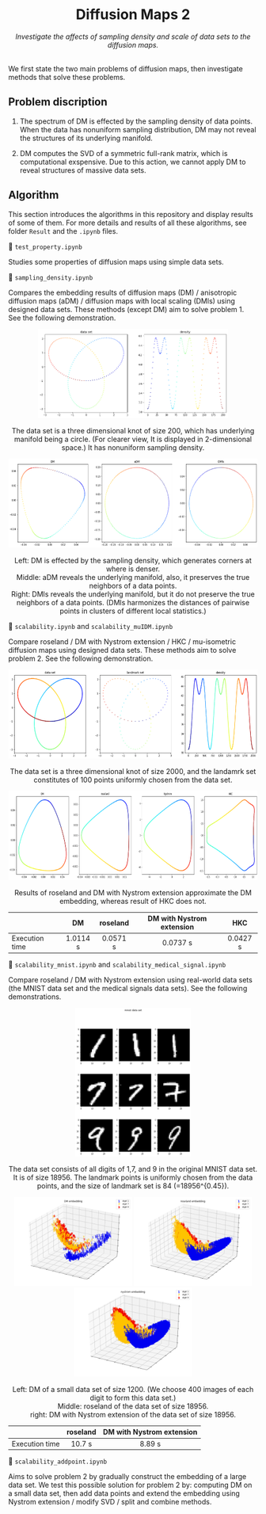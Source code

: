 <h1 align="center">Diffusion Maps 2</h1>
<div align="center"><i>Investigate the affects of sampling density and scale of data sets to the diffusion maps.</i></div>
<br>

We first state the two main problems of diffusion maps, then investigate methods that solve these problems. 

## Problem discription

1. The spectrum of DM is effected by the sampling density of data points. When the data has nonuniform sampling distribution, DM may not reveal the structures of its underlying manifold. 

2. DM computes the SVD of a symmetric full-rank matrix, which is computational exspensive. Due to this action, we cannot apply DM to reveal structures of massive data sets. 


## Algorithm
This section introduces the algorithms in this repository and display results of some of them. For more details and results of all these algorithms, see folder `Result` and the `.ipynb` files. 

:round_pushpin: `test_property.ipynb` 

Studies some properties of diffusion maps using simple data sets. 

:round_pushpin: `sampling_density.ipynb` 

Compares the embedding results of diffusion maps (DM) / anisotropic diffusion maps (aDM) / diffusion maps with local scaling (DMls) using designed data sets. These methods (except DM) aim to solve problem 1. See the following demonstration. 

<p align='center'><img src="Result/sampling_density/data3-data.png" height="180" /></p>
<p align='center'>The data set is a three dimensional knot of size 200, which has underlying manifold being a circle. (For clearer view, It is displayed in 2-dimensional space.) It has nonuniform sampling density. </p>
<p align='center'><img src="Result/sampling_density/data3-emb.png" height="180" /></p>
<p align='center'>
Left: DM is effected by the sampling density, which generates corners at where is denser. <br> 
Middle: aDM reveals the underlying manifold, also, it preserves the true neighbors of a data points. <br>
Right: DMls reveals the underlying manifold, but it do not preserve the true neighbors of a data points. (DMls harmonizes the distances of pairwise points in clusters of different local statistics.) </p>

:round_pushpin: `scalability.ipynb` and `scalability_muIDM.ipynb` 


Compare roseland / DM with Nystrom extension / HKC / mu-isometric diffusion maps using designed data sets. These methods aim to solve problem 2. See the following demonstration. 

<p align='center'><img src="Result/scalability/data3-data2.png" height="180" /></p>
<p align='center'>The data set is a three dimensional knot of size 2000, and the landamrk set constitutes of 100 points uniformly chosen from the data set. </p>
<p align='center'><img src="Result/scalability/data3-emb2.png" height="180" /></p>
<p align='center'> Results of roseland and DM with Nystrom extension approximate the DM embedding, whereas result of HKC does not. </p>

| | DM | roseland | DM with Nystrom extension | HKC |
| :---------------- | :----------------:| :----------------: | :----------------: | :----------------: | 
|Execution time |1.0114 s|0.0571 s|0.0737 s|0.0427 s|



:round_pushpin: `scalability_mnist.ipynb` and `scalability_medical_signal.ipynb` 

Compare roseland / DM with Nystrom extension using real-world data sets (the MNIST data set and the medical signals data sets). See the following demonstrations. 

<p align='center'><img src="Result/scalability_mnist/data.png" height="300" /></p>
<p align='center'>The data set consists of all digits of 1,7, and 9 in the original MNIST data set. It is of size 18956. The landmark points is uniformly chosen from the data points, and the size of landmark set is 84 (=18956^{0.45}).</p>
<p align='center'>
    <img src="Result/scalability_mnist/embdm.png" height="180" />
    <img src="Result/scalability_mnist/embr.png" height="180" />
    <img src="Result/scalability_mnist/embn.png" height="180" />
</p>
<p align='center'>
Left: DM of a small data set of size 1200. (We choose 400 images of each digit to form this data set.) <br> 
Middle: roseland of the data set of size 18956. <br>
right: DM with Nystrom extension of the data set of size 18956. </p>

| | roseland | DM with Nystrom extension | 
| :---------------- | :----------------:| :----------------: | 
|Execution time |10.7 s|8.89 s|



:round_pushpin: `scalability_addpoint.ipynb` 

Aims to solve problem 2 by gradually construct the embedding of a large data set. We test this possible solution for problem 2 by: computing DM on a small data set, then add data points and extend the embedding using Nystrom extension / modify SVD / split and combine methods. 

